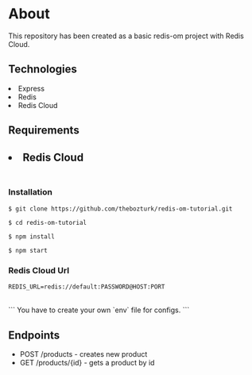 <h1>About</h1>
<p>This repository has been created as a basic redis-om project with Redis Cloud.<p>

<h2>Technologies</h2>
<li>Express</li>
<li>Redis</li>
<li>Redis Cloud</li>

<h2>Requirements<h2>
<li>Redis Cloud</li>

<br>
<h3>Installation</h3>

 `$ git clone https://github.com/thebozturk/redis-om-tutorial.git`

 `$ cd redis-om-tutorial`
 
 `$ npm install `
 
  `$ npm start `
 <br>
 
### Redis Cloud Url 

```
REDIS_URL=redis://default:PASSWORD@HOST:PORT
```
<br>
```
You have to create your own `env` file for configs.
```

 <h2>Endpoints</h2>
 
- POST /products - creates new product
- GET /products/{id} - gets a product by id
